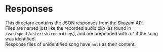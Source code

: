 # Responses

This directory contains the JSON responses from the Shazam API.  
Files are named just like the recorded audio clip (as found in `/var/spool/asterisk/recordings`), and are prepended with a `^` if the song was identified.  
Response files of unidentified song have `null` as their content.
